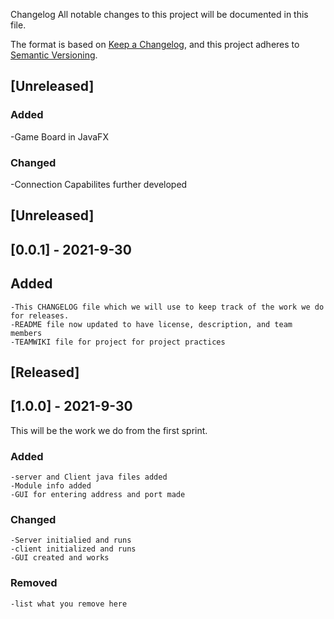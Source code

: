  Changelog
All notable changes to this project will be documented in this file.

The format is based on [Keep a Changelog](https://keepachangelog.com/en/1.0.0/),
and this project adheres to [Semantic Versioning](https://semver.org/spec/v2.0.0.html).


## [Unreleased]

### Added
-Game Board in JavaFX

### Changed
-Connection Capabilites further developed

## [Unreleased]

## [0.0.1] - 2021-9-30

## Added
	-This CHANGELOG file which we will use to keep track of the work we do for releases.
	-README file now updated to have license, description, and team members
	-TEAMWIKI file for project for project practices



## [Released]

## [1.0.0] - 2021-9-30

This will be the work we do from the first sprint.
### Added
	-server and Client java files added
    -Module info added
    -GUI for entering address and port made



### Changed
    -Server initialied and runs
    -client initialized and runs
    -GUI created and works
### Removed
	-list what you remove here
